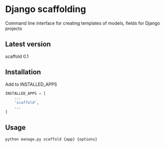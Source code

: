# Django scaffolding
Command line interface for creating templates of models, fields for Django projects
## Latest version
scaffold 0.1
## Installation
Add to INSTALLED_APPS
```python
INSTALLED_APPS = [
    ...
    'scaffold',
    ...
]
```     
## Usage
```python
python manage.py scaffold {app} {options}
```  
